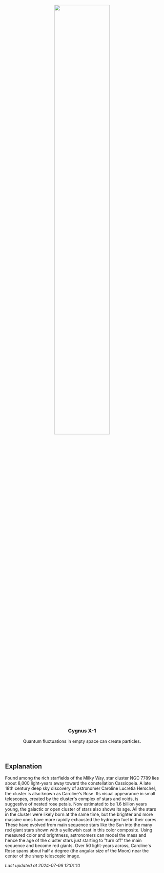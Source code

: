 <p align='center'>
    <img src='https://apod.nasa.gov/apod/image/2407/NGC7789_difusco1024c.jpg' width='60%' />
    <h3 align="center">Cygnus X-1</h3>
    <p align="center">Quantum fluctuations in empty space can create particles.</p>
</p>
<br/>

Explanation
--
Found among the rich starfields of the Milky Way, star cluster NGC 7789 lies about 8,000 light-years away toward the constellation Cassiopeia. A late 18th century deep sky discovery of astronomer Caroline Lucretia Herschel, the cluster is also known as Caroline's Rose. Its visual appearance in small telescopes, created by the cluster's complex of stars and voids, is suggestive of nested rose petals. Now estimated to be 1.6 billion years young, the galactic or open cluster of stars also shows its age. All the stars in the cluster were likely born at the same time, but the brighter and more massive ones have more rapidly exhausted the hydrogen fuel in their cores. These have evolved from main sequence stars like the Sun into the many red giant stars shown with a yellowish cast in this color composite. Using measured color and brightness, astronomers can model the mass and hence the age of the cluster stars just starting to "turn off" the main sequence and become red giants. Over 50 light-years across, Caroline's Rose spans about half a degree (the angular size of the Moon) near the center of the sharp telescopic image.


*Last updated at 2024-07-06 12:01:10*
